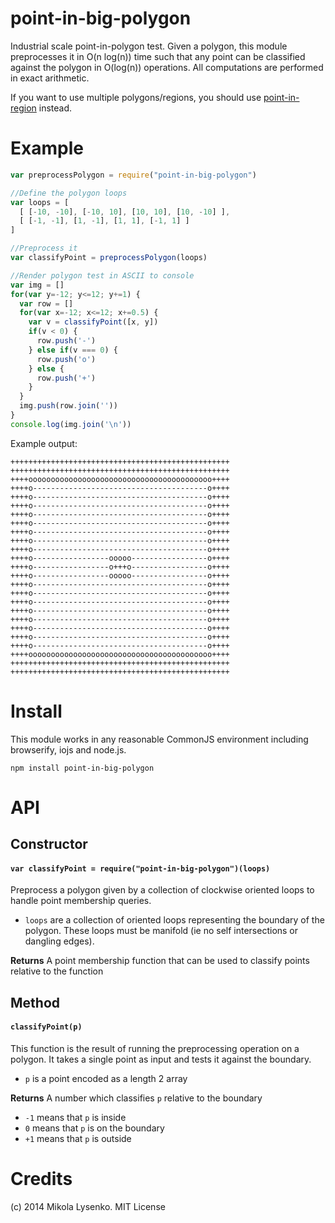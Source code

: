 point-in-big-polygon
====================
Industrial scale point-in-polygon test. Given a polygon, this module preprocesses it in O(n log(n)) time such that any point can be classified against the polygon in O(log(n)) operations. All computations are performed in exact arithmetic.

If you want to use multiple polygons/regions, you should use [point-in-region](https://github.com/mikolalysenko/point-in-region) instead.

# Example

```javascript
var preprocessPolygon = require("point-in-big-polygon")

//Define the polygon loops
var loops = [
  [ [-10, -10], [-10, 10], [10, 10], [10, -10] ],
  [ [-1, -1], [1, -1], [1, 1], [-1, 1] ]
]

//Preprocess it
var classifyPoint = preprocessPolygon(loops)

//Render polygon test in ASCII to console
var img = []
for(var y=-12; y<=12; y+=1) {
  var row = []
  for(var x=-12; x<=12; x+=0.5) {
    var v = classifyPoint([x, y])
    if(v < 0) {
      row.push('-')
    } else if(v === 0) {
      row.push('o')
    } else {
      row.push('+')
    }
  }
  img.push(row.join(''))
}
console.log(img.join('\n'))
```

Example output:

```
+++++++++++++++++++++++++++++++++++++++++++++++++
+++++++++++++++++++++++++++++++++++++++++++++++++
++++ooooooooooooooooooooooooooooooooooooooooo++++
++++o---------------------------------------o++++
++++o---------------------------------------o++++
++++o---------------------------------------o++++
++++o---------------------------------------o++++
++++o---------------------------------------o++++
++++o---------------------------------------o++++
++++o---------------------------------------o++++
++++o---------------------------------------o++++
++++o-----------------ooooo-----------------o++++
++++o-----------------o+++o-----------------o++++
++++o-----------------ooooo-----------------o++++
++++o---------------------------------------o++++
++++o---------------------------------------o++++
++++o---------------------------------------o++++
++++o---------------------------------------o++++
++++o---------------------------------------o++++
++++o---------------------------------------o++++
++++o---------------------------------------o++++
++++o---------------------------------------o++++
++++ooooooooooooooooooooooooooooooooooooooooo++++
+++++++++++++++++++++++++++++++++++++++++++++++++
+++++++++++++++++++++++++++++++++++++++++++++++++
```

# Install

This module works in any reasonable CommonJS environment including browserify, iojs and node.js.

```
npm install point-in-big-polygon
```

# API

## Constructor

#### `var classifyPoint = require("point-in-big-polygon")(loops)`
Preprocess a polygon given by a collection of clockwise oriented loops to handle point membership queries.

* `loops` are a collection of oriented loops representing the boundary of the polygon. These loops must be manifold (ie no self intersections or dangling edges).

**Returns** A point membership function that can be used to classify points relative to the function

## Method

#### `classifyPoint(p)`
This function is the result of running the preprocessing operation on a polygon. It takes a single point as input and tests it against the boundary.

* `p` is a point encoded as a length 2 array

**Returns** A number which classifies `p` relative to the boundary

* `-1` means that `p` is inside
* `0` means that `p` is on the boundary
* `+1` means that `p` is outside

# Credits
(c) 2014 Mikola Lysenko. MIT License